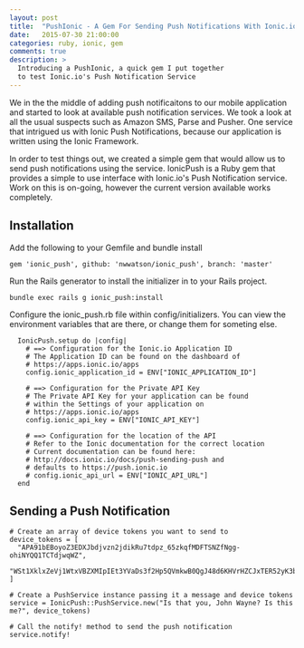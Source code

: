 ```yaml
---
layout: post
title:  "PushIonic - A Gem For Sending Push Notifications With Ionic.io"
date:   2015-07-30 21:00:00
categories: ruby, ionic, gem
comments: true
description: >
  Introducing a PushIonic, a quick gem I put together
  to test Ionic.io's Push Notification Service
---
```


We in the the middle of adding push notificaitons to our mobile application
and started to look at available push notification services. We took a look
at all the usual suspects such as Amazon SMS, Parse and Pusher. One service 
that intrigued us with Ionic Push Notifications, because our application is
written using the Ionic Framework.

In order to test things out, we created a simple gem that would allow us to
send push notifications using the service. IonicPush is a Ruby gem that provides 
a simple to use interface with Ionic.io's Push Notification service. Work on this 
is on-going, however the current version available works completely.

## Installation

Add the following to your Gemfile and bundle install

```
gem 'ionic_push', github: 'nwwatson/ionic_push', branch: 'master'
```

Run the Rails generator to install the initializer in to your Rails project.

```
bundle exec rails g ionic_push:install
```

Configure the ionic_push.rb file within config/initializers. You can view the environment 
variables that are there, or change them for someting else.

```
  IonicPush.setup do |config|
    # ==> Configuration for the Ionic.io Application ID
    # The Application ID can be found on the dashboard of
    # https://apps.ionic.io/apps
    config.ionic_application_id = ENV["IONIC_APPLICATION_ID"]

    # ==> Configuration for the Private API Key
    # The Private API Key for your application can be found
    # within the Settings of your application on
    # https://apps.ionic.io/apps
    config.ionic_api_key = ENV["IONIC_API_KEY"]

    # ==> Configuration for the location of the API
    # Refer to the Ionic documentation for the correct location
    # Current documentation can be found here:
    # http://docs.ionic.io/docs/push-sending-push and
    # defaults to https://push.ionic.io
    # config.ionic_api_url = ENV["IONIC_API_URL"]
  end
```

## Sending a Push Notification


```
# Create an array of device tokens you want to send to
device_tokens = [
  "APA91bEBoyoZ3EDXJbdjvzn2jdikRu7tdpz_65zkqfMDFTSNZfNgg-ohiNYQQ1TCTdjwqWZ",
  "WSt1XklxZeVj1WtxVBZXMIpIEt3YVaDs3f2Hp5QVmkwB0QgJ48d6KHVrHZCJxTER52yK3b0"
]

# Create a PushService instance passing it a message and device tokens
service = IonicPush::PushService.new("Is that you, John Wayne? Is this me?", device_tokens)

# Call the notify! method to send the push notification
service.notify!
```